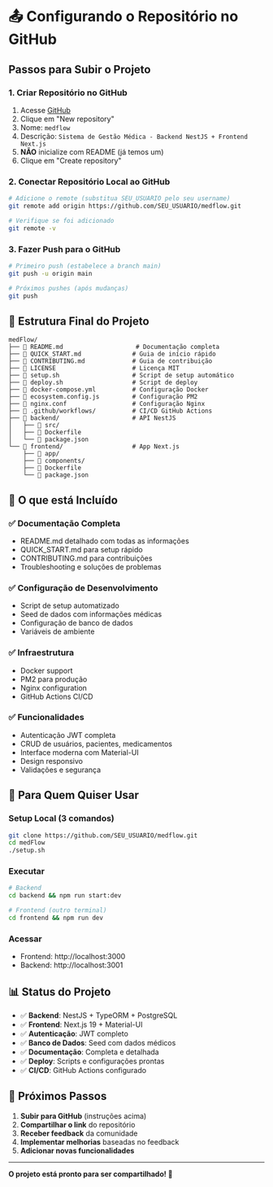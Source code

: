 # 📤 Configurando o Repositório no GitHub

## Passos para Subir o Projeto

### 1. Criar Repositório no GitHub
1. Acesse [GitHub](https://github.com)
2. Clique em "New repository"
3. Nome: `medflow`
4. Descrição: `Sistema de Gestão Médica - Backend NestJS + Frontend Next.js`
5. **NÃO** inicialize com README (já temos um)
6. Clique em "Create repository"

### 2. Conectar Repositório Local ao GitHub
```bash
# Adicione o remote (substitua SEU_USUARIO pelo seu username)
git remote add origin https://github.com/SEU_USUARIO/medflow.git

# Verifique se foi adicionado
git remote -v
```

### 3. Fazer Push para o GitHub
```bash
# Primeiro push (estabelece a branch main)
git push -u origin main

# Próximos pushes (após mudanças)
git push
```

## 📁 Estrutura Final do Projeto

```
medFlow/
├── 📄 README.md                    # Documentação completa
├── 📄 QUICK_START.md              # Guia de início rápido
├── 📄 CONTRIBUTING.md             # Guia de contribuição
├── 📄 LICENSE                     # Licença MIT
├── 📄 setup.sh                    # Script de setup automático
├── 📄 deploy.sh                   # Script de deploy
├── 📄 docker-compose.yml          # Configuração Docker
├── 📄 ecosystem.config.js         # Configuração PM2
├── 📄 nginx.conf                  # Configuração Nginx
├── 📁 .github/workflows/          # CI/CD GitHub Actions
├── 📁 backend/                    # API NestJS
│   ├── 📁 src/
│   ├── 📄 Dockerfile
│   └── 📄 package.json
└── 📁 frontend/                   # App Next.js
    ├── 📁 app/
    ├── 📁 components/
    ├── 📄 Dockerfile
    └── 📄 package.json
```

## 🎯 O que está Incluído

### ✅ Documentação Completa
- README.md detalhado com todas as informações
- QUICK_START.md para setup rápido
- CONTRIBUTING.md para contribuições
- Troubleshooting e soluções de problemas

### ✅ Configuração de Desenvolvimento
- Script de setup automatizado
- Seed de dados com informações médicas
- Configuração de banco de dados
- Variáveis de ambiente

### ✅ Infraestrutura
- Docker support
- PM2 para produção
- Nginx configuration
- GitHub Actions CI/CD

### ✅ Funcionalidades
- Autenticação JWT completa
- CRUD de usuários, pacientes, medicamentos
- Interface moderna com Material-UI
- Design responsivo
- Validações e segurança

## 🚀 Para Quem Quiser Usar

### Setup Local (3 comandos)
```bash
git clone https://github.com/SEU_USUARIO/medflow.git
cd medFlow
./setup.sh
```

### Executar
```bash
# Backend
cd backend && npm run start:dev

# Frontend (outro terminal)
cd frontend && npm run dev
```

### Acessar
- Frontend: http://localhost:3000
- Backend: http://localhost:3001

## 📊 Status do Projeto

- ✅ **Backend**: NestJS + TypeORM + PostgreSQL
- ✅ **Frontend**: Next.js 19 + Material-UI
- ✅ **Autenticação**: JWT completo
- ✅ **Banco de Dados**: Seed com dados médicos
- ✅ **Documentação**: Completa e detalhada
- ✅ **Deploy**: Scripts e configurações prontas
- ✅ **CI/CD**: GitHub Actions configurado

## 🎉 Próximos Passos

1. **Subir para GitHub** (instruções acima)
2. **Compartilhar o link** do repositório
3. **Receber feedback** da comunidade
4. **Implementar melhorias** baseadas no feedback
5. **Adicionar novas funcionalidades**

---

**O projeto está pronto para ser compartilhado! 🚀** 
